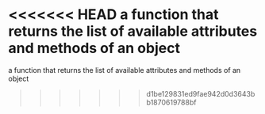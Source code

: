 <<<<<<< HEAD
a function that returns the list of available attributes and methods of an object
=======
 a function that returns the list of available attributes and methods of an object
>>>>>>> d1be129831ed9fae942d0d3643bb1870619788bf
